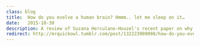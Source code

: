 ```yaml
---
class: blog
title:  How do you evolve a human brain? Hmmm.. let me sleep on it…
date:   2015-10-30
description: A review of Suzana Herculano-Houzel's recent paper on why larger animals tend to sleep more--and why primates don't follow this pattern.
redirect: http://mrquickowl.tumblr.com/post/132223909098/how-do-you-evolve-a-human-brain-hmmm-let-me
---
```

